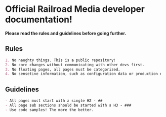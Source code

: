 # Official Railroad Media developer documentation!

**Please read the rules and guidelines before going further.**

## Rules


```md
1. No naughty things. This is a public repository!
2. No core changes without communicating with other devs first.
3. No floating pages, all pages must be categorized.
4. No sensetive information, such as configuration data or production data. Be mindful when copy/pasting.
```

## Guidelines

```md
- All pages must start with a single H2 - ##
- All page sub sections should be started with a H3 - ###
- Use code samples! The more the better.
```